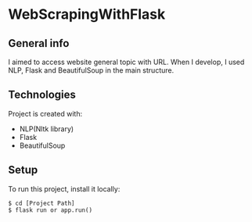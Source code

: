 # WebScrapingWithFlask
## General info
I aimed to access website general topic with URL.  When I develop, I used NLP, Flask and BeautifulSoup in the main structure.

## Technologies
Project is created with:
* NLP(Nltk library)
* Flask
* BeautifulSoup

## Setup
To run this project, install it locally:

```
$ cd [Project Path]
$ flask run or app.run()
```
